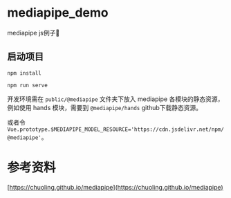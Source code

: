 # mediapipe_demo

mediapipe js例子🌰

## 启动项目

```
npm install
```

```
npm run serve
```

开发环境需在 `public/@mediapipe` 文件夹下放入 mediapipe 各模块的静态资源，例如使用 hands 模块，需要到 `@mediapipe/hands` github下载静态资源。

或者令 `Vue.prototype.$MEDIAPIPE_MODEL_RESOURCE='https://cdn.jsdelivr.net/npm/@mediapipe'`。

# 参考资料

[https://chuoling.github.io/mediapipe](https://chuoling.github.io/mediapipe)